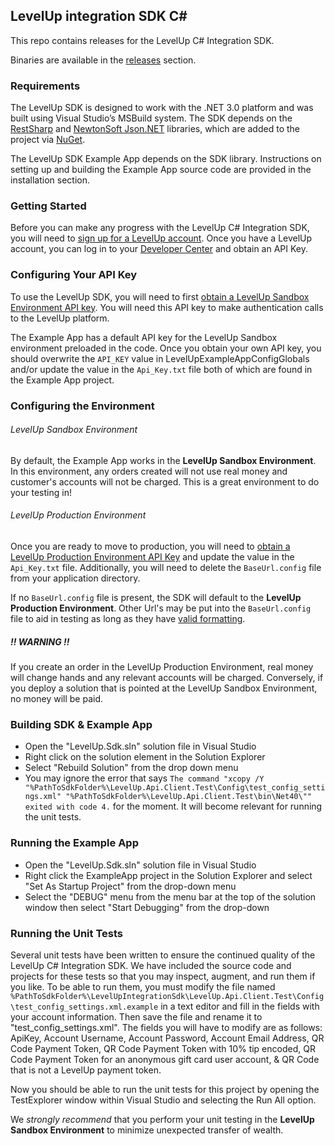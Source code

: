 LevelUp integration SDK C#
---

This repo contains releases for the LevelUp C# Integration SDK.

Binaries are available in the [releases](https://github.com/TheLevelUp/levelup-integration-sdk-csharp/releases) section.

### Requirements
The LevelUp SDK is designed to work with the .NET 3.0 platform and was built using Visual Studio’s MSBuild system. The SDK depends on the [RestSharp](http://restsharp.org/) and [NewtonSoft Json.NET](http://james.newtonking.com/projects/json-net.aspx) libraries, which are added to the project via [NuGet](https://www.nuget.org/).

The LevelUp SDK Example App depends on the SDK library. Instructions on setting up and building the Example App source code are provided in the installation section.

### Getting Started
Before you can make any progress with the LevelUp C# Integration SDK, you will need to [sign up for a LevelUp account](http://developer.thelevelup.com/getting-started/creating-your-app/). Once you have a LevelUp account, you can log in to your [Developer Center](https://www.thelevelup.com/developer/sandbox/apps) and obtain an API Key.

### Configuring Your API Key
To use the LevelUp SDK, you will need to first [obtain a LevelUp Sandbox Environment API key](https://www.thelevelup.com/developer/sandbox/apps). You will need this API key to make authentication calls to the LevelUp platform.

The Example App has a default API key for the LevelUp Sandbox environment preloaded in the code. Once you obtain your own API key, you should overwrite the `API_KEY` value in LevelUpExampleAppConfigGlobals  and/or update the value in the `Api_Key.txt` file both of which are found in the Example App project. 

### Configuring the Environment
###### LevelUp Sandbox Environment 
By default, the Example App works in the **LevelUp Sandbox Environment**. In this environment, any orders created will not use real money and customer's accounts will not be charged. This is a great environment to do your testing in! 

###### LevelUp Production Environment
Once you are ready to move to production, you will need to [obtain a  LevelUp Production Environment API Key](https://www.thelevelup.com/developer/production/apps) and update the value in the `Api_Key.txt` file. Additionally, you will need to delete the `BaseUrl.config` file from your application directory. 

If no `BaseUrl.config` file is present, the SDK will default to the **LevelUp Production Environment**. Other Url's may be put into the `BaseUrl.config` file to aid in testing as long as they have [valid formatting](https://en.wikipedia.org/wiki/Uniform_Resource_Locator#Syntax).

##### !! WARNING !!
If you create an order in the LevelUp Production Environment, real money will change hands and any relevant accounts will be charged. Conversely, if you deploy a solution that is pointed at the LevelUp Sandbox Environment, no money will be paid.

### Building SDK & Example App
- Open the "LevelUp.Sdk.sln" solution file in Visual Studio
- Right click on the solution element in the Solution Explorer
- Select "Rebuild Solution" from the drop down menu
- You may ignore the error that says `The command "xcopy /Y "%PathToSdkFolder%\LevelUp.Api.Client.Test\Config\test_config_settings.xml" "%PathToSdkFolder%\LevelUp.Api.Client.Test\bin\Net40\"" exited with code 4.` for the moment. It will become relevant for running the unit tests.

### Running the Example App
- Open the "LevelUp.Sdk.sln" solution file in Visual Studio
- Right click the ExampleApp project in the Solution Explorer and select "Set As Startup Project" from the drop-down menu
- Select the "DEBUG" menu from the menu bar at the top of the solution window then select "Start Debugging" from the drop-down

### Running the Unit Tests
Several unit tests have been written to ensure the continued quality of the LevelUp C# Integration SDK. We have included the source code and projects for these tests so that you may inspect, augment, and run them if you like. To be able to run them, you must modify the file named `%PathToSdkFolder%\LevelUpIntegrationSdk\LevelUp.Api.Client.Test\Config\test_config_settings.xml.example` in a text editor and fill in the fields with your account information. Then save the file and rename it to "test_config_settings.xml". The fields you will have to modify are as follows: ApiKey, Account Username, Account Password, Account Email Address, QR Code Payment Token, QR Code Payment Token with 10% tip encoded, QR Code Payment Token for an anonymous gift card user account, & QR Code that is not a LevelUp payment token.

Now you should be able to run the unit tests for this project by opening the TestExplorer window within Visual Studio and selecting the Run All option.

We *strongly recommend* that you perform your unit testing in the **LevelUp Sandbox Environment** to minimize unexpected transfer of wealth.